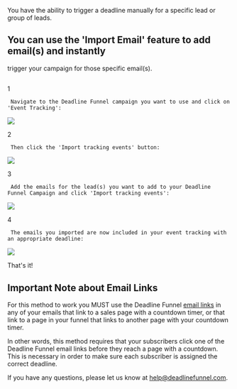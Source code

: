 You have the ability to trigger a deadline manually for a specific lead or
group of leads.

## You can use the 'Import Email' feature to add email(s) and instantly
trigger your campaign for those specific email(s).

##

1

     Navigate to the Deadline Funnel campaign you want to use and click on 'Event Tracking': 

![](https://d33v4339jhl8k0.cloudfront.net/docs/assets/53974d6ce4b0c76107b109d1/images/5a85c51f2c7d3a4a4199291c/file-k3I8DlXOYJ.png)

2

     Then click the 'Import tracking events' button: 

![](https://d33v4339jhl8k0.cloudfront.net/docs/assets/53974d6ce4b0c76107b109d1/images/5aeb6a610428631126f1b002/file-xF7sgT5nZ5.png)

3

     Add the emails for the lead(s) you want to add to your Deadline Funnel Campaign and click 'Import tracking events': 

![](https://d33v4339jhl8k0.cloudfront.net/docs/assets/53974d6ce4b0c76107b109d1/images/5aeb6aa10428631126f1b007/file-ZZJETtSVcQ.png)

4

     The emails you imported are now included in your event tracking with an appropriate deadline: 

![](https://d33v4339jhl8k0.cloudfront.net/docs/assets/53974d6ce4b0c76107b109d1/images/5aeb6ae60428631126f1b00b/file-3k1XIrYDUk.png)

That's it!

## Important Note about Email Links

For this method to work you MUST use the Deadline Funnel  [email
links](http://documentation.deadlinefunnel.com/article/16-expiring-links) in
any of your emails that link to a sales page with a countdown timer, or that
link to a page in your funnel that links to another page with your countdown
timer.

In other words, this method requires that your subscribers click one of the
Deadline Funnel email links before they reach a page with a countdown. This is
necessary in order to make sure each subscriber is assigned the correct
deadline.

If you have any questions, please let us know at
[help@deadlinefunnel.com](mailto:mailto:help@deadlinefunnel.com).

